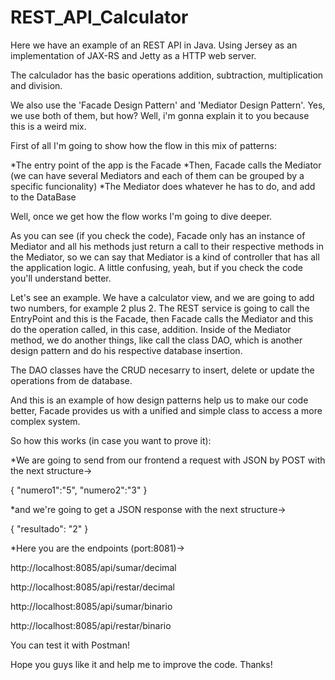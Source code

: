 # REST_API_Calculator
Here we have an example of an REST API in Java.  Using Jersey as an implementation of JAX-RS and Jetty as a HTTP web server.

The calculador has the basic operations addition, subtraction, multiplication and division.

We also use the 'Facade Design Pattern' and 'Mediator Design Pattern'.  Yes, we use both of them, but how? Well, i'm gonna explain it to you because this is a weird mix.

First of all I'm going to show how the flow in this mix of patterns:

*The entry point of the app is the Facade
*Then, Facade calls the Mediator (we can have several Mediators and each of them can be grouped by a specific funcionality)
*The Mediator does whatever he has to do, and add to the DataBase

Well, once we get how the flow works I'm going to dive deeper.

As you can see (if you check the code), Facade only has an instance of Mediator and all his methods just return a call to their respective methods in the Mediator, so we can say that Mediator is a kind of controller that has all the application logic.  A little confusing, yeah, but if you check the code you'll understand better.

Let's see an example.  We have a calculator view, and we are going to add two numbers, for example 2 plus 2.  The REST service is going to call the EntryPoint and this is the Facade, then Facade calls the Mediator and this do the operation called, in this case, addition.  Inside of the Mediator method, we do another things, like call the class DAO, which is another design pattern and do his respective database insertion.

The DAO classes have the CRUD necesarry to insert, delete or update the operations from de database.

And this is an example of how design patterns help us to make our code better, Facade provides us with a unified and simple class to access a more complex system.

So how this works (in case you want to prove it):

*We are going to send from our frontend a request with JSON by POST with the next structure->

{
"numero1":"5",
"numero2":"3"
}

*and we're going to get a JSON response with the next structure->

{
"resultado": "2"
}

*Here you are the endpoints (port:8081)->

http://localhost:8085/api/sumar/decimal

http://localhost:8085/api/restar/decimal

http://localhost:8085/api/sumar/binario

http://localhost:8085/api/restar/binario

You can test it with Postman!

Hope you guys like it and help me to improve the code.  Thanks!
